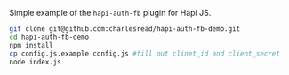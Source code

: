 Simple example of the `hapi-auth-fb` plugin for Hapi JS.

```bash
git clone git@github.com:charlesread/hapi-auth-fb-demo.git
cd hapi-auth-fb-demo
npm install
cp config.js.example config.js #fill out clinet_id and client_secret
node index.js
```